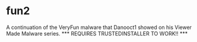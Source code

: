 # fun2
A continuation of the VeryFun malware that Danooct1 showed on his Viewer Made Malware series. *** REQUIRES TRUSTEDINSTALLER TO WORK!! ***
